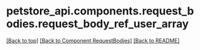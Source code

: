 # petstore_api.components.request_bodies.request_body_ref_user_array

[[Back to top]](#top) [[Back to Component RequestBodies]](../../../README.md#Component-RequestBodies) [[Back to README]](../../../README.md)

